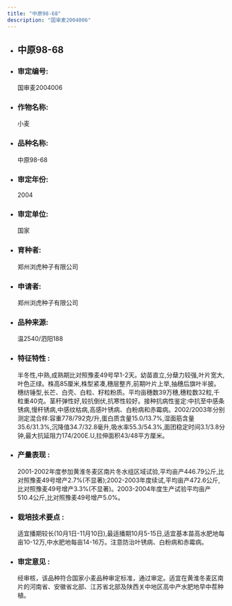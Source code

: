 ```yaml
---
title: "中原98-68"
description: "国审麦2004006"
---
```

* ## 中原98-68
* ###  审定编号:  
   国审麦2004006

*  ### 作物名称:  
   小麦

*   ###  品种名称: 
    中原98-68

*   ### 审定年份: 
    2004

*   ### 审定单位:  
    国家

*   ### 育种者:  
    郑州浏虎种子有限公司

*   ### 申请者:  
    郑州浏虎种子有限公司

*   ### 品种来源:  
    温2540/泗阳188

*   ### 特征特性 : 
    半冬性,中熟,成熟期比对照豫麦49号早1-2天。幼苗直立,分蘖力较强,叶片宽大,叶色正绿。株高85厘米,株型紧凑,穗层整齐,前期叶片上举,抽穗后旗叶半披。穗纺锤型,长芒、白壳、白粒、籽粒粉质。平均亩穗数39万穗,穗粒数32粒,千粒重40克。茎秆弹性好,较抗倒伏,抗寒性较好。接种抗病性鉴定:中抗至中感条锈病,慢秆锈病,中感纹枯病,高感叶锈病、白粉病和赤霉病。2002/2003年分别测定混合样:容重778/792克/升,蛋白质含量15.0/13.7%,湿面筋含量35.6/31.3%,沉降值34.7/32.8毫升,吸水率55.3/54.3%,面团稳定时间3.1/3.8分钟,最大抗延阻力174/200E.U,拉伸面积43/48平方厘米。

*   ### 产量表现 : 
    2001-2002年度参加黄淮冬麦区南片冬水组区域试验,平均亩产446.79公斤,比对照豫麦49号增产2.7%(不显著);2002-2003年度续试,平均亩产472.6公斤,比对照豫麦49号增产3.3%(不显著)。2003-2004年度生产试验平均亩产510.4公斤,比对照豫麦49号增产5.0%。

*   ### 栽培技术要点 : 
    适宜播期较长(10月1日-11月10日),最适播期10月5-15日,适宜基本苗高水肥地每亩10-12万,中水肥地每亩14-16万。注意防治叶锈病、白粉病和赤霉病。

*   ### 审定意见 : 
    经审核，该品种符合国家小麦品种审定标准，通过审定。适宜在黄淮冬麦区南片的河南省、安徽省北部、江苏省北部及陕西关中地区高中产水肥地早中茬种植。
